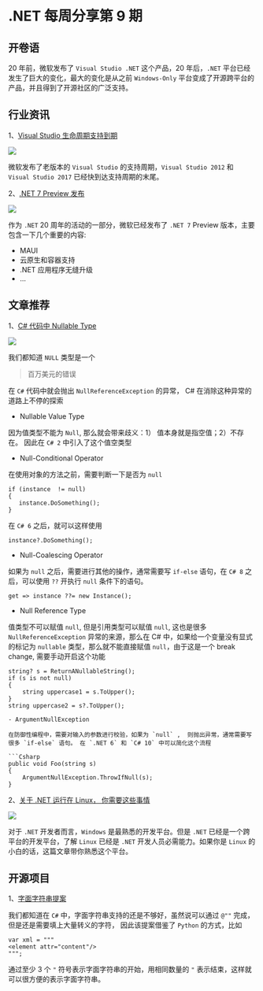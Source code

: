 # .NET 每周分享第 9 期

## 开卷语

20 年前，微软发布了 `Visual Studio .NET` 这个产品，20 年后，`.NET` 平台已经发生了巨大的变化，最大的变化是从之前 `Windows-Only` 平台变成了开源跨平台的产品，并且得到了开源社区的广泛支持。

## 行业资讯

1、[Visual Studio 生命周期支持到期](https://devblogs.microsoft.com/visualstudio/support-ends-for-older-versions-of-visual-studio-feb2022/)

![](https://dotnetweeklyimages.blob.core.windows.net/009/vs_2012.jpeg)

微软发布了老版本的 `Visual Studio` 的支持周期，`Visual Studio 2012` 和 `Visual Studio 2017` 已经快到达支持周期的末尾。

2、[.NET 7 Preview 发布](https://devblogs.microsoft.com/dotnet/announcing-net-7-preview-1/)

![](https://dotnetweeklyimages.blob.core.windows.net/009/dotnet-7-preview.jpeg)

作为 `.NET` 20 周年的活动的一部分，微软已经发布了 `.NET 7` Preview 版本，主要包含一下几个重要的内容:

- MAUI
- 云原生和容器支持
- .NET 应用程序无缝升级
- ...

## 文章推荐

1、[C# 代码中 Nullable Type](https://csharp.christiannagel.com/2022/02/14/nullable/)

![](https://dotnetweeklyimages.blob.core.windows.net/009/nullable.jpeg)

我们都知道 `NULL` 类型是一个

> 百万美元的错误

在 `C#` 代码中就会抛出 `NullReferenceException` 的异常， C# 在消除这种异常的道路上不停的探索

- Nullable Value Type

因为值类型不能为 `Null`, 那么就会带来歧义：1） 值本身就是指空值；2）不存在。 因此在 `C# 2` 中引入了这个值空类型

- Null-Conditional Operator

在使用对象的方法之前，需要判断一下是否为 `null`

```Csharp
if (instance  != null)
{
   instance.DoSomething();
}
```

在 `C# 6` 之后，就可以这样使用

```Csharp
instance?.DoSomething();
```

- Null-Coalescing Operator

如果为 `null` 之后，需要进行其他的操作，通常需要写 `if-else` 语句，在 `C# 8` 之后，可以使用 `??` 开执行 `null` 条件下的语句。

```Csharp
get => instance ??= new Instance();
```

- Null Reference Type

值类型不可以赋值 `null`, 但是引用类型可以赋值 `null`, 这也是很多 `NullReferenceException` 异常的来源，那么在 C# 中，如果给一个变量没有显式的标记为 `nullable` 类型，那么就不能直接赋值 `null`，由于这是一个 break change, 需要手动开启这个功能

````Csharp
string? s = ReturnANullableString();
if (s is not null)
{
    string uppercase1 = s.ToUpper();
}
string uppercase2 = s?.ToUpper();

- ArgumentNullException

在防御性编程中，需要对输入的参数进行校验，如果为 `null` ,  则抛出异常，通常需要写很多 `if-else` 语句。 在 `.NET 6` 和 `C# 10` 中可以简化这个流程

```Csharp
public void Foo(string s)
{
    ArgumentNullException.ThrowIfNull(s);
}
````

2、[关于 .NET 运行在 Linux， 你需要这些事情](https://dotnetcore.show/episode-92-a-few-things-i-wish-i-knew-before-writing-net-on-linux/)

![](https://dotnetweeklyimages.blob.core.windows.net/009/linux.svg)

对于 `.NET` 开发者而言，`Windows` 是最熟悉的开发平台。但是 `.NET` 已经是一个跨平台的开发平台，了解 `Linux` 已经是 `.NET` 开发人员必需能力。如果你是 `Linux` 的小白的话，这篇文章带你熟悉这个平台。

## 开源项目

1、[字面字符串提案](https://github.com/dotnet/csharplang/blob/main/proposals/raw-string-literal.md)

我们都知道在 `C#` 中，字面字符串支持的还是不够好，虽然说可以通过 `@""` 完成，但是还是需要填上大量转义的字符， 因此该提案借鉴了 `Python` 的方式，比如

```Csharp
var xml = """
<element attr="content"/>
""";
```

通过至少 3 个 `"` 符号表示字面字符串的开始，用相同数量的 `"` 表示结束，这样就可以很方便的表示字面字符串。
